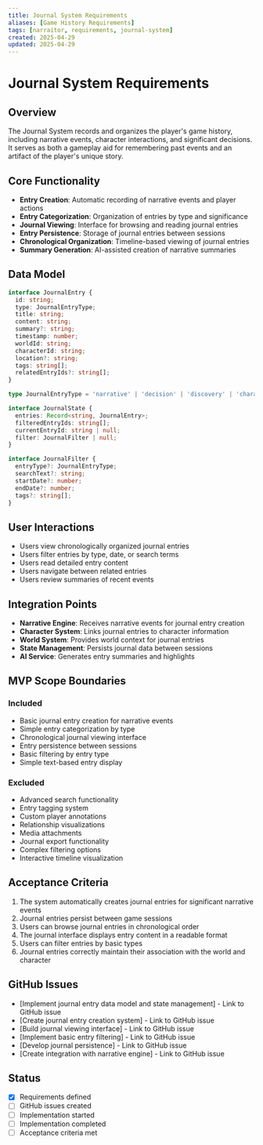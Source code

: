 ```yaml
---
title: Journal System Requirements
aliases: [Game History Requirements]
tags: [narraitor, requirements, journal-system]
created: 2025-04-29
updated: 2025-04-29
---
```


# Journal System Requirements

## Overview
The Journal System records and organizes the player's game history, including narrative events, character interactions, and significant decisions. It serves as both a gameplay aid for remembering past events and an artifact of the player's unique story.

## Core Functionality
- **Entry Creation**: Automatic recording of narrative events and player actions
- **Entry Categorization**: Organization of entries by type and significance
- **Journal Viewing**: Interface for browsing and reading journal entries
- **Entry Persistence**: Storage of journal entries between sessions
- **Chronological Organization**: Timeline-based viewing of journal entries
- **Summary Generation**: AI-assisted creation of narrative summaries

## Data Model

```typescript
interface JournalEntry {
  id: string;
  type: JournalEntryType;
  title: string;
  content: string;
  summary?: string;
  timestamp: number;
  worldId: string;
  characterId: string;
  location?: string;
  tags: string[];
  relatedEntryIds?: string[];
}

type JournalEntryType = 'narrative' | 'decision' | 'discovery' | 'character';

interface JournalState {
  entries: Record<string, JournalEntry>;
  filteredEntryIds: string[];
  currentEntryId: string | null;
  filter: JournalFilter | null;
}

interface JournalFilter {
  entryType?: JournalEntryType;
  searchText?: string;
  startDate?: number;
  endDate?: number;
  tags?: string[];
}
```

## User Interactions
- Users view chronologically organized journal entries
- Users filter entries by type, date, or search terms
- Users read detailed entry content
- Users navigate between related entries
- Users review summaries of recent events

## Integration Points
- **Narrative Engine**: Receives narrative events for journal entry creation
- **Character System**: Links journal entries to character information
- **World System**: Provides world context for journal entries
- **State Management**: Persists journal data between sessions
- **AI Service**: Generates entry summaries and highlights

## MVP Scope Boundaries

### Included
- Basic journal entry creation for narrative events
- Simple entry categorization by type
- Chronological journal viewing interface
- Entry persistence between sessions
- Basic filtering by entry type
- Simple text-based entry display

### Excluded
- Advanced search functionality
- Entry tagging system
- Custom player annotations
- Relationship visualizations
- Media attachments
- Journal export functionality
- Complex filtering options
- Interactive timeline visualization

## Acceptance Criteria
1. The system automatically creates journal entries for significant narrative events
2. Journal entries persist between game sessions
3. Users can browse journal entries in chronological order
4. The journal interface displays entry content in a readable format
5. Users can filter entries by basic types
6. Journal entries correctly maintain their association with the world and character

## GitHub Issues
- [Implement journal entry data model and state management] - Link to GitHub issue
- [Create journal entry creation system] - Link to GitHub issue
- [Build journal viewing interface] - Link to GitHub issue
- [Implement basic entry filtering] - Link to GitHub issue
- [Develop journal persistence] - Link to GitHub issue
- [Create integration with narrative engine] - Link to GitHub issue

## Status
- [x] Requirements defined
- [ ] GitHub issues created
- [ ] Implementation started
- [ ] Implementation completed
- [ ] Acceptance criteria met
